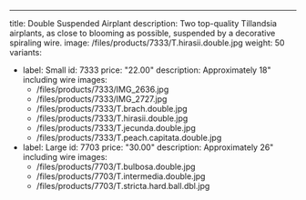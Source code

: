 ---
title: Double Suspended Airplant
description: Two top-quality Tillandsia airplants, as close to blooming as possible, suspended by a decorative spiraling wire.
image: /files/products/7333/T.hirasii.double.jpg
weight: 50
variants:
  - label: Small
    id: 7333
    price: "22.00"
    description: Approximately 18" including wire
    images:
      - /files/products/7333/IMG_2636.jpg
      - /files/products/7333/IMG_2727.jpg
      - /files/products/7333/T.brach.double.jpg
      - /files/products/7333/T.hirasii.double.jpg
      - /files/products/7333/T.jecunda.double.jpg
      - /files/products/7333/T.peach.capitata.double.jpg
  - label: Large
    id: 7703
    price: "30.00"
    description: Approximately 26" including wire
    images:
      - /files/products/7703/T.bulbosa.double.jpg
      - /files/products/7703/T.intermedia.double.jpg
      - /files/products/7703/T.stricta.hard.ball.dbl.jpg
